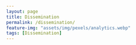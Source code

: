 ```yaml
---
layout: page
title: Dissemination
permalink: /dissemination/
feature-img: "assets/img/pexels/analytics.webp"
tags: [Dissemination]
---
```

